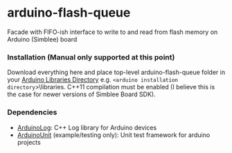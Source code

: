 # arduino-flash-queue
Facade with FIFO-ish interface to write to and read from flash memory on Arduino (Simblee) board

### Installation (Manual only supported at this point)
Download everything here and place top-level arduino-flash-queue folder in your [Arduino Libraries Directory](https://www.arduino.cc/en/Guide/Libraries) e.g. `<arduino installation directory`>\libraries.
C++11 compilation must be enabled (I believe this is the case for newer versions of Simblee Board SDK).

### Dependencies
* [ArduinoLog](https://github.com/thijse/Arduino-Log): C++ Log library for Arduino devices
* [ArduinoUnit](https://github.com/mmurdoch/arduinounit) (example/testing only): Unit test framework for arduino projects